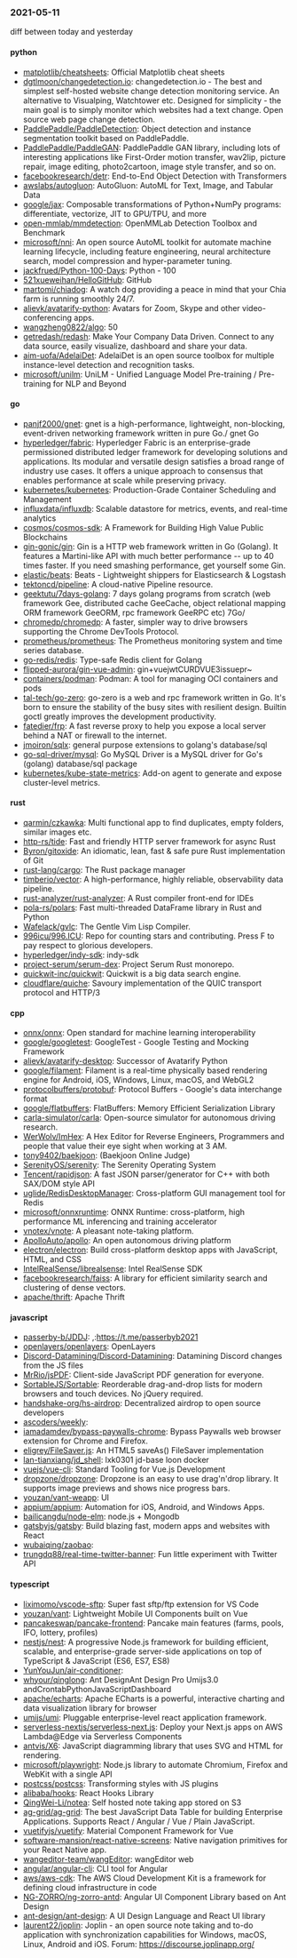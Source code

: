 ### 2021-05-11
diff between today and yesterday

#### python
* [matplotlib/cheatsheets](https://github.com/matplotlib/cheatsheets): Official Matplotlib cheat sheets
* [dgtlmoon/changedetection.io](https://github.com/dgtlmoon/changedetection.io): changedetection.io - The best and simplest self-hosted website change detection monitoring service. An alternative to Visualping, Watchtower etc. Designed for simplicity - the main goal is to simply monitor which websites had a text change. Open source web page change detection.
* [PaddlePaddle/PaddleDetection](https://github.com/PaddlePaddle/PaddleDetection): Object detection and instance segmentation toolkit based on PaddlePaddle.
* [PaddlePaddle/PaddleGAN](https://github.com/PaddlePaddle/PaddleGAN): PaddlePaddle GAN library, including lots of interesting applications like First-Order motion transfer, wav2lip, picture repair, image editing, photo2cartoon, image style transfer, and so on.
* [facebookresearch/detr](https://github.com/facebookresearch/detr): End-to-End Object Detection with Transformers
* [awslabs/autogluon](https://github.com/awslabs/autogluon): AutoGluon: AutoML for Text, Image, and Tabular Data
* [google/jax](https://github.com/google/jax): Composable transformations of Python+NumPy programs: differentiate, vectorize, JIT to GPU/TPU, and more
* [open-mmlab/mmdetection](https://github.com/open-mmlab/mmdetection): OpenMMLab Detection Toolbox and Benchmark
* [microsoft/nni](https://github.com/microsoft/nni): An open source AutoML toolkit for automate machine learning lifecycle, including feature engineering, neural architecture search, model compression and hyper-parameter tuning.
* [jackfrued/Python-100-Days](https://github.com/jackfrued/Python-100-Days): Python - 100
* [521xueweihan/HelloGitHub](https://github.com/521xueweihan/HelloGitHub):  GitHub 
* [martomi/chiadog](https://github.com/martomi/chiadog): A watch dog providing a peace in mind that your Chia farm is running smoothly 24/7.
* [alievk/avatarify-python](https://github.com/alievk/avatarify-python): Avatars for Zoom, Skype and other video-conferencing apps.
* [wangzheng0822/algo](https://github.com/wangzheng0822/algo): 50
* [getredash/redash](https://github.com/getredash/redash): Make Your Company Data Driven. Connect to any data source, easily visualize, dashboard and share your data.
* [aim-uofa/AdelaiDet](https://github.com/aim-uofa/AdelaiDet): AdelaiDet is an open source toolbox for multiple instance-level detection and recognition tasks.
* [microsoft/unilm](https://github.com/microsoft/unilm): UniLM - Unified Language Model Pre-training / Pre-training for NLP and Beyond

#### go
* [panjf2000/gnet](https://github.com/panjf2000/gnet):  gnet is a high-performance, lightweight, non-blocking, event-driven networking framework written in pure Go./ gnet  Go 
* [hyperledger/fabric](https://github.com/hyperledger/fabric): Hyperledger Fabric is an enterprise-grade permissioned distributed ledger framework for developing solutions and applications. Its modular and versatile design satisfies a broad range of industry use cases. It offers a unique approach to consensus that enables performance at scale while preserving privacy.
* [kubernetes/kubernetes](https://github.com/kubernetes/kubernetes): Production-Grade Container Scheduling and Management
* [influxdata/influxdb](https://github.com/influxdata/influxdb): Scalable datastore for metrics, events, and real-time analytics
* [cosmos/cosmos-sdk](https://github.com/cosmos/cosmos-sdk):  A Framework for Building High Value Public Blockchains 
* [gin-gonic/gin](https://github.com/gin-gonic/gin): Gin is a HTTP web framework written in Go (Golang). It features a Martini-like API with much better performance -- up to 40 times faster. If you need smashing performance, get yourself some Gin.
* [elastic/beats](https://github.com/elastic/beats):  Beats - Lightweight shippers for Elasticsearch & Logstash
* [tektoncd/pipeline](https://github.com/tektoncd/pipeline): A cloud-native Pipeline resource.
* [geektutu/7days-golang](https://github.com/geektutu/7days-golang): 7 days golang programs from scratch (web framework Gee, distributed cache GeeCache, object relational mapping ORM framework GeeORM, rpc framework GeeRPC etc) 7Go/
* [chromedp/chromedp](https://github.com/chromedp/chromedp): A faster, simpler way to drive browsers supporting the Chrome DevTools Protocol.
* [prometheus/prometheus](https://github.com/prometheus/prometheus): The Prometheus monitoring system and time series database.
* [go-redis/redis](https://github.com/go-redis/redis): Type-safe Redis client for Golang
* [flipped-aurora/gin-vue-admin](https://github.com/flipped-aurora/gin-vue-admin): gin+vuejwtCURDVUE3issuepr~
* [containers/podman](https://github.com/containers/podman): Podman: A tool for managing OCI containers and pods
* [tal-tech/go-zero](https://github.com/tal-tech/go-zero): go-zero is a web and rpc framework written in Go. It's born to ensure the stability of the busy sites with resilient design. Builtin goctl greatly improves the development productivity.
* [fatedier/frp](https://github.com/fatedier/frp): A fast reverse proxy to help you expose a local server behind a NAT or firewall to the internet.
* [jmoiron/sqlx](https://github.com/jmoiron/sqlx): general purpose extensions to golang's database/sql
* [go-sql-driver/mysql](https://github.com/go-sql-driver/mysql): Go MySQL Driver is a MySQL driver for Go's (golang) database/sql package
* [kubernetes/kube-state-metrics](https://github.com/kubernetes/kube-state-metrics): Add-on agent to generate and expose cluster-level metrics.

#### rust
* [qarmin/czkawka](https://github.com/qarmin/czkawka): Multi functional app to find duplicates, empty folders, similar images etc.
* [http-rs/tide](https://github.com/http-rs/tide): Fast and friendly HTTP server framework for async Rust
* [Byron/gitoxide](https://github.com/Byron/gitoxide): An idiomatic, lean, fast & safe pure Rust implementation of Git
* [rust-lang/cargo](https://github.com/rust-lang/cargo): The Rust package manager
* [timberio/vector](https://github.com/timberio/vector): A high-performance, highly reliable, observability data pipeline.
* [rust-analyzer/rust-analyzer](https://github.com/rust-analyzer/rust-analyzer): A Rust compiler front-end for IDEs
* [pola-rs/polars](https://github.com/pola-rs/polars): Fast multi-threaded DataFrame library in Rust and Python
* [Wafelack/gvlc](https://github.com/Wafelack/gvlc): The Gentle Vim Lisp Compiler.
* [996icu/996.ICU](https://github.com/996icu/996.ICU): Repo for counting stars and contributing. Press F to pay respect to glorious developers.
* [hyperledger/indy-sdk](https://github.com/hyperledger/indy-sdk): indy-sdk
* [project-serum/serum-dex](https://github.com/project-serum/serum-dex): Project Serum Rust monorepo.
* [quickwit-inc/quickwit](https://github.com/quickwit-inc/quickwit): Quickwit is a big data search engine.
* [cloudflare/quiche](https://github.com/cloudflare/quiche):  Savoury implementation of the QUIC transport protocol and HTTP/3

#### cpp
* [onnx/onnx](https://github.com/onnx/onnx): Open standard for machine learning interoperability
* [google/googletest](https://github.com/google/googletest): GoogleTest - Google Testing and Mocking Framework
* [alievk/avatarify-desktop](https://github.com/alievk/avatarify-desktop): Successor of Avatarify Python
* [google/filament](https://github.com/google/filament): Filament is a real-time physically based rendering engine for Android, iOS, Windows, Linux, macOS, and WebGL2
* [protocolbuffers/protobuf](https://github.com/protocolbuffers/protobuf): Protocol Buffers - Google's data interchange format
* [google/flatbuffers](https://github.com/google/flatbuffers): FlatBuffers: Memory Efficient Serialization Library
* [carla-simulator/carla](https://github.com/carla-simulator/carla): Open-source simulator for autonomous driving research.
* [WerWolv/ImHex](https://github.com/WerWolv/ImHex): A Hex Editor for Reverse Engineers, Programmers and people that value their eye sight when working at 3 AM.
* [tony9402/baekjoon](https://github.com/tony9402/baekjoon):   (Baekjoon Online Judge)
* [SerenityOS/serenity](https://github.com/SerenityOS/serenity): The Serenity Operating System 
* [Tencent/rapidjson](https://github.com/Tencent/rapidjson): A fast JSON parser/generator for C++ with both SAX/DOM style API
* [uglide/RedisDesktopManager](https://github.com/uglide/RedisDesktopManager):  Cross-platform GUI management tool for Redis
* [microsoft/onnxruntime](https://github.com/microsoft/onnxruntime): ONNX Runtime: cross-platform, high performance ML inferencing and training accelerator
* [vnotex/vnote](https://github.com/vnotex/vnote): A pleasant note-taking platform.
* [ApolloAuto/apollo](https://github.com/ApolloAuto/apollo): An open autonomous driving platform
* [electron/electron](https://github.com/electron/electron): Build cross-platform desktop apps with JavaScript, HTML, and CSS
* [IntelRealSense/librealsense](https://github.com/IntelRealSense/librealsense): Intel RealSense SDK
* [facebookresearch/faiss](https://github.com/facebookresearch/faiss): A library for efficient similarity search and clustering of dense vectors.
* [apache/thrift](https://github.com/apache/thrift): Apache Thrift

#### javascript
* [passerby-b/JDDJ](https://github.com/passerby-b/JDDJ): ,:https://t.me/passerbyb2021
* [openlayers/openlayers](https://github.com/openlayers/openlayers): OpenLayers
* [Discord-Datamining/Discord-Datamining](https://github.com/Discord-Datamining/Discord-Datamining): Datamining Discord changes from the JS files
* [MrRio/jsPDF](https://github.com/MrRio/jsPDF): Client-side JavaScript PDF generation for everyone.
* [SortableJS/Sortable](https://github.com/SortableJS/Sortable): Reorderable drag-and-drop lists for modern browsers and touch devices. No jQuery required.
* [handshake-org/hs-airdrop](https://github.com/handshake-org/hs-airdrop): Decentralized airdrop to open source developers
* [ascoders/weekly](https://github.com/ascoders/weekly): 
* [iamadamdev/bypass-paywalls-chrome](https://github.com/iamadamdev/bypass-paywalls-chrome): Bypass Paywalls web browser extension for Chrome and Firefox.
* [eligrey/FileSaver.js](https://github.com/eligrey/FileSaver.js): An HTML5 saveAs() FileSaver implementation
* [lan-tianxiang/jd_shell](https://github.com/lan-tianxiang/jd_shell):   lxk0301 jd-base loon docker  
* [vuejs/vue-cli](https://github.com/vuejs/vue-cli):  Standard Tooling for Vue.js Development
* [dropzone/dropzone](https://github.com/dropzone/dropzone): Dropzone is an easy to use drag'n'drop library. It supports image previews and shows nice progress bars.
* [youzan/vant-weapp](https://github.com/youzan/vant-weapp):  UI 
* [appium/appium](https://github.com/appium/appium):  Automation for iOS, Android, and Windows Apps.
* [bailicangdu/node-elm](https://github.com/bailicangdu/node-elm):  node.js + Mongodb 
* [gatsbyjs/gatsby](https://github.com/gatsbyjs/gatsby): Build blazing fast, modern apps and websites with React
* [wubaiqing/zaobao](https://github.com/wubaiqing/zaobao): 
* [trungdq88/real-time-twitter-banner](https://github.com/trungdq88/real-time-twitter-banner): Fun little experiment with Twitter API

#### typescript
* [liximomo/vscode-sftp](https://github.com/liximomo/vscode-sftp): Super fast sftp/ftp extension for VS Code
* [youzan/vant](https://github.com/youzan/vant): Lightweight Mobile UI Components built on Vue
* [pancakeswap/pancake-frontend](https://github.com/pancakeswap/pancake-frontend):  Pancake main features (farms, pools, IFO, lottery, profiles)
* [nestjs/nest](https://github.com/nestjs/nest): A progressive Node.js framework for building efficient, scalable, and enterprise-grade server-side applications on top of TypeScript & JavaScript (ES6, ES7, ES8) 
* [YunYouJun/air-conditioner](https://github.com/YunYouJun/air-conditioner):  
* [whyour/qinglong](https://github.com/whyour/qinglong): Ant DesignAnt Design Pro  Umijs3.0 andCrontabPythonJavaScriptDashboard
* [apache/echarts](https://github.com/apache/echarts): Apache ECharts is a powerful, interactive charting and data visualization library for browser
* [umijs/umi](https://github.com/umijs/umi):  Pluggable enterprise-level react application framework.
* [serverless-nextjs/serverless-next.js](https://github.com/serverless-nextjs/serverless-next.js):  Deploy your Next.js apps on AWS Lambda@Edge via Serverless Components
* [antvis/X6](https://github.com/antvis/X6):  JavaScript diagramming library that uses SVG and HTML for rendering.
* [microsoft/playwright](https://github.com/microsoft/playwright): Node.js library to automate Chromium, Firefox and WebKit with a single API
* [postcss/postcss](https://github.com/postcss/postcss): Transforming styles with JS plugins
* [alibaba/hooks](https://github.com/alibaba/hooks): React Hooks Library
* [QingWei-Li/notea](https://github.com/QingWei-Li/notea):  Self hosted note taking app stored on S3
* [ag-grid/ag-grid](https://github.com/ag-grid/ag-grid): The best JavaScript Data Table for building Enterprise Applications. Supports React / Angular / Vue / Plain JavaScript.
* [vuetifyjs/vuetify](https://github.com/vuetifyjs/vuetify):  Material Component Framework for Vue
* [software-mansion/react-native-screens](https://github.com/software-mansion/react-native-screens): Native navigation primitives for your React Native app.
* [wangeditor-team/wangEditor](https://github.com/wangeditor-team/wangEditor): wangEditor  web
* [angular/angular-cli](https://github.com/angular/angular-cli): CLI tool for Angular
* [aws/aws-cdk](https://github.com/aws/aws-cdk): The AWS Cloud Development Kit is a framework for defining cloud infrastructure in code
* [NG-ZORRO/ng-zorro-antd](https://github.com/NG-ZORRO/ng-zorro-antd): Angular UI Component Library based on Ant Design
* [ant-design/ant-design](https://github.com/ant-design/ant-design):  A UI Design Language and React UI library
* [laurent22/joplin](https://github.com/laurent22/joplin): Joplin - an open source note taking and to-do application with synchronization capabilities for Windows, macOS, Linux, Android and iOS. Forum: https://discourse.joplinapp.org/
